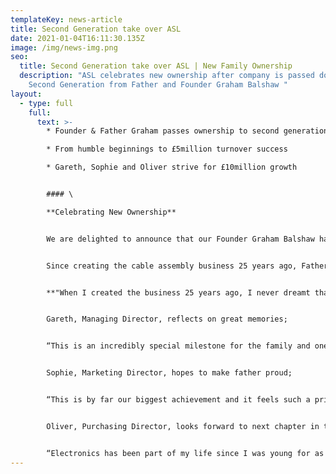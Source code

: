 ```yaml
---
templateKey: news-article
title: Second Generation take over ASL
date: 2021-01-04T16:11:30.135Z
image: /img/news-img.png
seo:
  title: Second Generation take over ASL | New Family Ownership
  description: "ASL celebrates new ownership after company is passed down to
    Second Generation from Father and Founder Graham Balshaw "
layout:
  - type: full
    full:
      text: >-
        * Founder & Father Graham passes ownership to second generation

        * From humble beginnings to £5million turnover success

        * Gareth, Sophie and Oliver strive for £10million growth


        #### \

        **Celebrating New Ownership**


        We are delighted to announce that our Founder Graham Balshaw has passed the ownership of Assembly Solutions down to his three children; Gareth, Sophie and Oliver.


        Since creating the cable assembly business 25 years ago, Father Graham is thrilled and beyond proud to keep ASL in the family.


        **"When I created the business 25 years ago, I never dreamt that Gareth, Sophie and Oliver would all join me one day, let alone enjoy it so much that they would want to eventually take over. It has been a blessing to see all three of them thrive in their positions and grow into hard working, knowledgeable and respectful professionals. I'm confident that with all their ambition and passion they will take ASL further than I could have ever imagined and I will be the proudest father watching them".**


        Gareth, Managing Director, reflects on great memories; 


        “This is an incredibly special milestone for the family and one that myself, Sophie and Oliver are extremely grateful for. I've worked alongside my dad for 17 years and made so many great memories with him. My fondest memory is when he took me to Hong Kong for a week visiting exhibitions and suppliers. It was a great trip and really opened my eyes to the opportunities in international business, which since we have developed partnerships in China and Eastern Europe. I'm excited for this new chapter where we plan to double turnover to £10million".


        Sophie, Marketing Director, hopes to make father proud;


        “This is by far our biggest achievement and it feels such a privilege to take on the role of ownership. It is quite an emotional milestone when you look back and see how far we have all come. We started off as kids helping dad out in the school holidays learning all about cables and wires, and here we are 20 years later taking over a £5million business! My dad has taught me so much over the years from mastering marketing techniques to understanding the overall operations of running a business. We plan to make him the proudest father alive”.


        Oliver, Purchasing Director, looks forward to next chapter in the business;


        “Electronics has been part of my life since I was young for as long as I can remember, from Dad teaching me how to wire my first plug, to wiring my first house! It’s really exciting to now be taking over the business that my Dad started from scratch. I can’t wait to see what the future holds and am looking forward to working with my family to make my old man proud!”
---
```

